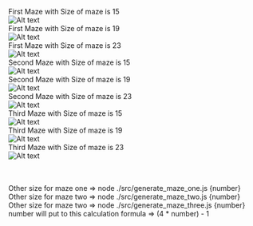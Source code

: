 First Maze with Size of maze is 15</br>
![Alt text](./img/maze_one_s_15.jpg?raw=true "First Maze with Size of maze is 15")</br>
First Maze with Size of maze is 19</br>
![Alt text](./img/maze_one_s_19.jpg?raw=true "First Maze with Size of maze is 19")</br>
First Maze with Size of maze is 23</br>
![Alt text](./img/maze_one_s_23.jpg?raw=true "First Maze with Size of maze is 23")</br>
Second Maze with Size of maze is 15</br>
![Alt text](./img/maze_two_s_15.jpg?raw=true "Second Maze with Size of maze is 15")</br>
Second Maze with Size of maze is 19</br>
![Alt text](./img/maze_two_s_19.jpg?raw=true "Second Maze with Size of maze is 19")</br>
Second Maze with Size of maze is 23</br>
![Alt text](./img/maze_two_s_23.jpg?raw=true "Second Maze with Size of maze is 23")</br>
Third Maze with Size of maze is 15</br>
![Alt text](./img/maze_three_s_15.jpg?raw=true "Third Maze with Size of maze is 15")</br>
Third Maze with Size of maze is 19</br>
![Alt text](./img/maze_three_s_19.jpg?raw=true "Third Maze with Size of maze is 19")</br>
Third Maze with Size of maze is 23</br>
![Alt text](./img/maze_three_s_23.jpg?raw=true "Third Maze with Size of maze is 23")</br>

</br>

</br>
Other size for maze one => node ./src/generate_maze_one.js {number}
</br>
Other size for maze two => node ./src/generate_maze_two.js {number}
</br>
Other size for maze two => node ./src/generate_maze_three.js {number}
</br>
number will put to this calculation formula => (4 * number) - 1